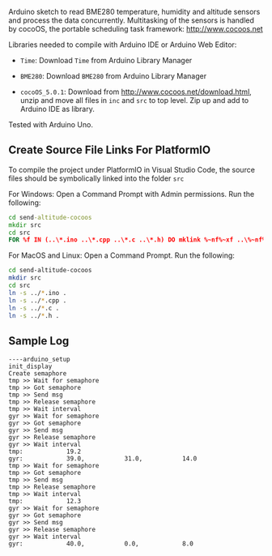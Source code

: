Arduino sketch to read BME280 temperature, humidity and altitude sensors and process the data concurrently.  Multitasking of the sensors
is handled by cocoOS, the portable scheduling task framework: http://www.cocoos.net

Libraries needed to compile with Arduino IDE or Arduino Web Editor:

- `Time`: Download `Time` from Arduino Library Manager

- `BME280`: Download `BME280` from Arduino Library Manager

- `cocoOS_5.0.1`: Download from http://www.cocoos.net/download.html, 
    unzip and move all files in `inc` and `src` to top level.
    Zip up and add to Arduino IDE as library.

Tested with Arduino Uno.

## Create Source File Links For PlatformIO

To compile the project under PlatformIO in Visual Studio Code, the source files
should be symbolically linked into the folder `src`

For Windows: Open a Command Prompt with Admin permissions. Run the following:

```cmd
cd send-altitude-cocoos
mkdir src
cd src
FOR %f IN (..\*.ino ..\*.cpp ..\*.c ..\*.h) DO mklink %~nf%~xf ..\%~nf%~xf
```

For MacOS and Linux: Open a Command Prompt. Run the following:

```bash
cd send-altitude-cocoos
mkdir src
cd src
ln -s ../*.ino .
ln -s ../*.cpp .
ln -s ../*.c .
ln -s ../*.h .
```

## Sample Log

```text
----arduino_setup
init_display
Create semaphore
tmp >> Wait for semaphore
tmp >> Got semaphore
tmp >> Send msg
tmp >> Release semaphore
tmp >> Wait interval
gyr >> Wait for semaphore
gyr >> Got semaphore
gyr >> Send msg
gyr >> Release semaphore
gyr >> Wait interval
tmp:            19.2
gyr:            39.0,           31.0,           14.0
tmp >> Wait for semaphore
tmp >> Got semaphore
tmp >> Send msg
tmp >> Release semaphore
tmp >> Wait interval
tmp:            12.3
gyr >> Wait for semaphore
gyr >> Got semaphore
gyr >> Send msg
gyr >> Release semaphore
gyr >> Wait interval
gyr:            40.0,           0.0,            8.0

```
